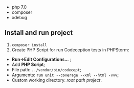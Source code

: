 * php 7.0
* composer
* xdebug

 Install and run project
--
1. `composer install`
2. Create PHP Script for run Codeception tests in PHPStorm:
- **Run->Edit Configurations...** ;
- Add **PHP Script**;
- File path: `../vendor/bin/codecept`;
- Arguments: `run unit --coverage --xml --html -vvv`;
- Custom working directory: *root path project*.